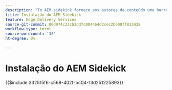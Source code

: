 ```yaml
---
description: "​​To AEM sidekick fornece aos autores de conteúdo uma barra de ferramentas que oferece opções sensíveis ao contexto para que eles possam editar, visualizar e publicar seu conteúdo diretamente das páginas do seu site."
title: Instalação do AEM Sidekick
feature: Edge Delivery Services
source-git-commit: 80d974c23cb3dd7c0844b4d2cec2b608ff813438
workflow-type: tm+mt
source-wordcount: '38'
ht-degree: 0%

---
```


# Instalação do AEM Sidekick

{{$include 332515f6-c568-402f-bc04-13d251225893}}